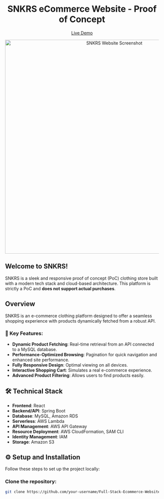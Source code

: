 <h1 align="center">SNKRS eCommerce Website - Proof of Concept</h1> <p align="center">
  <a href="http://snkrs-official-ui.s3-website-us-east-1.amazonaws.com/">Live Demo</a>
</p>

<p align="center">
  <a href="http://snkrs-official-ui.s3-website-us-east-1.amazonaws.com/">
    <img src="https://alfonzasportfolio.s3.amazonaws.com/SNKRSPhoto.png" alt="SNKRS Website Screenshot" width="700" />
  </a>
</p>




## Welcome to SNKRS!

SNKRS is a sleek and responsive proof of concept (PoC) clothing store built with a modern tech stack and cloud-based architecture. This platform is strictly a PoC and **does not support actual purchases**.

## Overview

SNKRS is an e-commerce clothing platform designed to offer a seamless shopping experience with products dynamically fetched from a robust API.

### 🌟 Key Features:

- **Dynamic Product Fetching**: Real-time retrieval from an API connected to a MySQL database.
- **Performance-Optimized Browsing**: Pagination for quick navigation and enhanced site performance.
- **Fully Responsive Design**: Optimal viewing on all devices.
- **Interactive Shopping Cart**: Simulates a real e-commerce experience.
- **Advanced Product Filtering**: Allows users to find products easily.

## 🛠️ Technical Stack

- **Frontend**: React
- **Backend/API**: Spring Boot
- **Database**: MySQL, Amazon RDS
- **Serverless**: AWS Lambda
- **API Management**: AWS API Gateway
- **Resource Deployment**: AWS CloudFormation, SAM CLI
- **Identity Management**: IAM
- **Storage**: Amazon S3

## ⚙️ Setup and Installation

Follow these steps to set up the project locally:

### Clone the repository:

```sh
git clone https://github.com/your-username/Full-Stack-Ecommerce-Website.git


